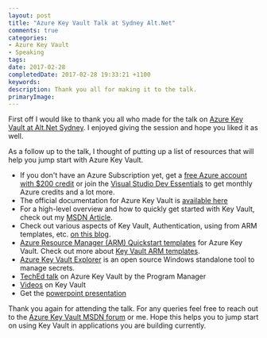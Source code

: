 ```yaml
---
layout: post
title: "Azure Key Vault Talk at Sydney Alt.Net"
comments: true
categories: 
- Azure Key Vault
- Speaking
tags: 
date: 2017-02-28
completedDate: 2017-02-28 19:33:21 +1100
keywords: 
description: Thank you all for making it to the talk.
primaryImage: 
---
```


First off I would like to thank you all who made for the talk on [Azure Key Vault at Alt.Net Sydney](https://www.meetup.com/Sydney-Alt-Net/events/236864792/). I enjoyed giving the session and hope you liked it as well.

As a follow up to the talk, I thought of putting up a list of resources that will help you jump start with Azure Key Vault. 

- If you don't have an Azure Subscription yet, get a [free Azure account with $200 credit](https://azure.microsoft.com/en-us/free/) or join the [Visual Studio Dev Essentials](https://www.visualstudio.com/dev-essentials/) to get monthly Azure credits and a lot more.
- The official documentation for Azure Key Vault is [available here](https://docs.microsoft.com/en-au/azure/key-vault/)
- For a high-level overview and how to quickly get started with Key Vault, check out my [MSDN Article](https://msdn.microsoft.com/en-us/magazine/mt422585.aspx).
- Check out various aspects of Key Vault, Authentication, using from ARM templates, etc. [on this blog](http://www.rahulpnath.com/blog/category/azure-key-vault/). 
- [Azure Resource Manager (ARM) Quickstart templates](https://azure.microsoft.com/en-us/resources/templates/?term=%22key+vault%22) for Azure Key Vault. Check out more about [Key Vault ARM templates](http://www.rahulpnath.com/blog/managing-azure-key-vault-using-azure-resource-manager-arm-templates/).
- [Azure Key Vault Explorer](https://github.com/elize1979/AzureKeyVaultExplorer) is an open source Windows standalone tool to manage secrets.
- [TechEd talk](https://www.youtube.com/watch?v=5p2dQdTsUvE) on Azure Key Vault by the Program Manager
- [Videos](https://www.youtube.com/user/rahulnathp/videos?sort=dd&shelf_id=0&view=0) on Key Vault
- Get the [powerpoint presentation](https://www.slideshare.net/rahulpnath/azure-key-vault)

Thank you again for attending the talk. For any queries feel free to reach out to the [Azure Key Vault MSDN forum](https://social.msdn.microsoft.com/Forums/azure/en-US/home?forum=AzureKeyVault) or me. Hope this helps you to jump start on using Key Vault in applications you are building currently.
